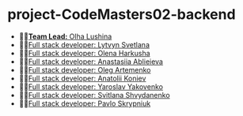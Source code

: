 # project-CodeMasters02-backend

- :man_student:[**Team Lead:** Olha Lushina](https://github.com/OlhaLushina)
- :man_student:[Full stack developer: Lytvyn Svetlana](https://github.com/0trava)
- :man_student:[Full stack developer: Olena Harkusha](https://github.com/OlenaHarkusha)
- :man_student:[Full stack developer: Anastasiia Ablieieva](https://github.com/Anastasiia-Ablieieva)
- :man_student:[Full stack developer: Oleg Artemenko](https://github.com/OlegArt1)
- :man_student:[Full stack developer: Anatolii Koniev](https://github.com/Demag0g1)
- :man_student:[Full stack developer: Yaroslav Yakovenko](https://github.com/Yaroslav-Yaroslav)
- :man_student:[Full stack developer: Svitlana Shvydanenko ](https://github.com/Svitlana-Sh)
- :man_student:[Full stack developer: Pavlo Skrypniuk](https://github.com/Skripnuyk)
